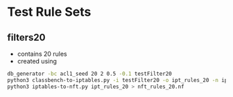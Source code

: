 # Test Rule Sets
## filters20
- contains 20 rules
- created using
``` bash
db_generator -bc acl1_seed 20 2 0.5 -0.1 testFilter20
python3 classbench-to-iptables.py -i testFilter20 -o ipt_rules_20 -n iptables -c INPUT -j ACCEPT
python3 iptables-to-nft.py ipt_rules_20 > nft_rules_20.nf
```